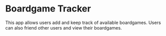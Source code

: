 # Boardgame Tracker

This app allows users add and keep track of available boardgames.  Users can also friend other users and view their boardgames.
